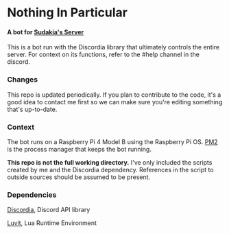# Nothing In Particular
#### A bot for [Sudakia's Server](https://discord.gg/sunJvMs)

This is a bot run with the Discordia library that ultimately controls the entire server. For context on its functions, refer to the #help channel in the discord.

### Changes

This repo is updated periodically. If you plan to contribute to the code, it's a good idea to contact me first so we can make sure you're editing something that's up-to-date. 

### Context

The bot runs on a Raspberry Pi 4 Model B using the Raspberry Pi OS. [PM2](https://pm2.keymetrics.io) is the process manager that keeps the bot running.

**This repo is not the full working directory.**
I've only included the scripts created by me and the Discordia dependency. References in the script to outside sources should be assumed to be present.

### Dependencies

[Discordia](https://github.com/SinisterRectus/Discordia), Discord API library

[Luvit](https://luvit.io), Lua Runtime Environment

